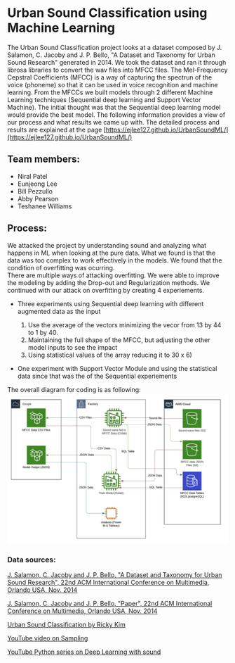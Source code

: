 # Urban Sound Classification using Machine Learning

The Urban Sound Classification project looks at a dataset composed by J. Salamon, C. Jacoby and J. P. Bello, "A Dataset and Taxonomy for Urban Sound Research" generated in 2014.  We took the dataset and ran it through librosa libraries to convert the wav files into MFCC files.  The Mel-Frequency Cepstral Coefficients (MFCC) is a way of capturing the spectrun of the voice (phoneme) so that it can be used in voice recognition and machine learning.  From the MFCCs we built models through 2 different Machine Learning techniques (Sequential deep learning and Support Vector Machine).  The initial thought was that the Sequential deep learning model would provide the best model.  The following information provides a view of our process and what results we came up with. The detailed process and results are explained at the page [https://ejlee127.github.io/UrbanSoundML/](https://ejlee127.github.io/UrbanSoundML/)

## Team members:

* Niral Patel
* Eunjeong Lee
* Bill Pezzullo
* Abby Pearson
* Teshanee Williams

## Process:

We attacked the project by understanding sound and analyzing what happens in ML when looking at the pure data.  What we found is that the data was too complex to work effectively in the models.  We found that the condition of overfitting was ocurring.  
There are multiple ways of attacking overfitting. We were able to improve the modeling by adding the Drop-out and Regularization methods. 
We continued with our attack on overfitting by creating 4 experiements.  

* Three experiments using Sequential deep learning with different augmented data as the input 
	1) Use the average of the vectors minimizing the vecor from 13 by 44 to 1 by 40.
	2) Maintaining the full shape of the MFCC, but adjusting the other model inputs to see the impact
	3) Using statistical values of the array reducing it to 30 x 6) 
	
* One experiment with Support Vector Module and using the statistical data since that was the of the Sequential experiements

The overall diagram for coding is as following:
![Diagram](Images/Sound-Data-Overall-Processing.jpeg)


### Data sources:

[J. Salamon, C. Jacoby and J. P. Bello, "A Dataset and Taxonomy for Urban Sound Research", 22nd ACM International Conference on Multimedia, Orlando USA, Nov. 2014](https://urbansounddataset.weebly.com/urbansound8k.html)

[J. Salamon, C. Jacoby and J. P. Bello, "Paper", 22nd ACM International Conference on Multimedia, Orlando USA, Nov. 2014](http://www.justinsalamon.com/uploads/4/3/9/4/4394963/salamon_urbansound_acmmm14.pdf)


[Urban Sound Classification by Ricky Kim](https://towardsdatascience.com/urban-sound-classification-part-1-99137c6335f9)

[YouTube video on Sampling](https://www.youtube.com/watch?v=yWqrx08UeUs&feature=youtu.be)

[YouTube Python series on Deep Learning with sound](https://www.youtube.com/watch?v=Oa_d-zaUti8)

